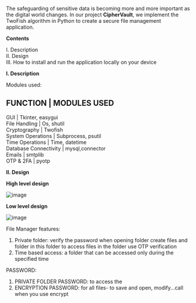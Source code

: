 The safeguarding of sensitive data is becoming more and more important as the digital world changes. 
In our project **CipherVault**, we implement the TwoFish algorithm in Python to create a secure file management application.

**Contents**  


I. Description  
II. Design  
III. How to install and run the application locally on your device

**I. Description**

Modules used:   

FUNCTION                  | MODULES USED
------------------------------------------
GUI 	                    | Tkinter, easygui  
File Handling	           | Os, shutil  
Cryptography	           | Twofish  
System Operations	        | Subprocess, psutil  
Time Operations	        | Time, datetime  
Database Connectivity	  | mysql,connector  
Emails	                 | smtplib   
OTP & 2FA	              | pyotp  







**II. Design**

**High level design**

![image](https://github.com/SaikiranSankar04/Cipher_Vault/assets/128061632/497f8255-7fc3-45ce-928f-fefcd64a89bd)

**Low level design**

![image](https://github.com/SaikiranSankar04/Cipher_Vault/assets/128061632/db17c1d0-5b1b-435b-8434-5f3e59e55a75)

File Manager features:
1. Private folder:
   verify the password when opening folder
   create files and folder in this folder
   to access files in the folder use OTP verification
2. Time based access:
   a folder that can be accessed only during the specified time


PASSWORD:
1. PRIVATE FOLDER PASSWORD: to access the
2. ENCRYPTION PASSWORD: for all files- to save and open, modify...call when you use encrypt
